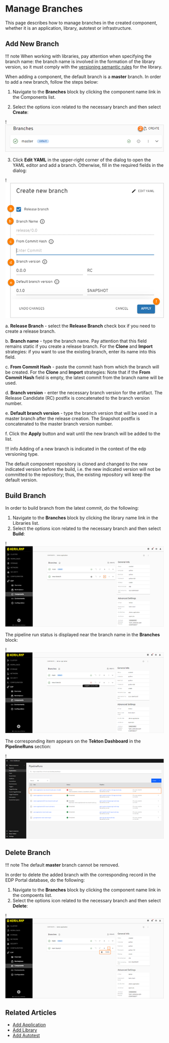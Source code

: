 # Manage Branches

This page describes how to manage branches in the created component, whether it is an application, library, autotest or infrastructure.

## Add New Branch

!!! note
    When working with libraries, pay attention when specifying the branch name: the branch name is involved in the formation of the library version, so it must comply with the [versioning semantic rules](https://semver.org/) for the library.

When adding a component, the default branch is a **master** branch. In order to add a new branch, follow the steps below:

1. Navigate to the **Branches** block by clicking the component name link in the Components list.

2. Select the options icon related to the necessary branch and then select **Create**:

  !![Add branch](../assets/user-guide/edp-portal-addbranch1.png "Add branch")

3. Click **Edit YAML** in the upper-right corner of the dialog to open the YAML editor and add a branch. Otherwise, fill in the required fields in the dialog:

  !![New branch](../assets/user-guide/edp-portal-create-new-branch.png "New branch")

  a. **Release Branch** - select the **Release Branch** check box if you need to create a release branch.

  b. **Branch name** - type the branch name. Pay attention that this field remains static if you create a release branch. For the **Clone** and **Import** strategies: if you want to use the existing branch, enter its name into this field.

  c. **From Commit Hash** - paste the commit hash from which the branch will be created. For the **Clone** and **Import** strategies: Note that if the **From Commit Hash** field is empty, the latest commit from the branch name will be used.

  d. **Branch version** - enter the necessary branch version for the artifact. The Release Candidate (RC) postfix is concatenated to the branch version number.

  e. **Default branch version** - type the branch version that will be used in a master branch after the release creation. The Snapshot postfix is concatenated to the master branch version number.

  f. Click the **Apply** button and wait until the new branch will be added to the list.

  !!! info
      Adding of a new branch is indicated in the context of the edp versioning type.

The default component repository is cloned and changed to the new indicated version before the build, i.e. the new indicated version will not be committed to the repository; thus, the existing repository will keep the default version.

## Build Branch

In order to build branch from the latest commit, do the following:

1. Navigate to the **Branches** block by clicking the library name link in the Libraries list.
2. Select the options icon related to the necessary branch and then select **Build**:

  !![Build branch](../assets/user-guide/edp-portal-build-branch.png "Build branch")

The pipeline run status is displayed near the branch name in the **Branches** block:

  !![Pipeline run status in EDP Portal](../assets/user-guide/edp-portal-pipeline-run-status.png "Pipeline run status in EDP Portal")

The corresponding item appears on the **Tekton Dashboard** in the **PipelineRuns** section:

  !![Pipeline run status in Tekton](../assets/user-guide/edp-portal-pipeline-run-status-in-tekton.png "Pipeline run status in Tekton")

## Delete Branch

!!! note
    The default **master** branch cannot be removed.

In order to delete the added branch with the corresponding record in the EDP Portal database, do the following:

1. Navigate to the **Branches** block by clicking the component name link in the compoents list.
2. Select the options icon related to the necessary branch and then select **Delete**:

  !![Delete branch](../assets/user-guide/edp-portal-delete-branch.png "Delete branch")

## Related Articles

* [Add Application](../user-guide/add-application.md)
* [Add Library](../user-guide/add-library.md)
* [Add Autotest](../user-guide/add-autotest.md)
